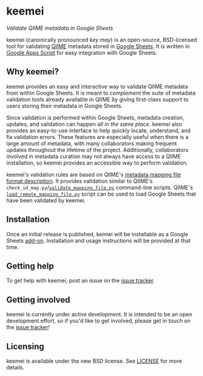 # keemei

*Validate QIIME metadata in Google Sheets*

keemei (canonically pronounced *key may*) is an open-source, BSD-licensed tool for validating [QIIME](http://qiime.org/) metadata stored in [Google Sheets](http://www.google.com/sheets/about/). It is written in [Google Apps Script](https://developers.google.com/apps-script/) for easy integration with Google Sheets.

## Why keemei?

keemei provides an easy and interactive way to validate QIIME metadata from within Google Sheets. It is meant to *complement* the suite of metadata validation tools already available in QIIME by giving first-class support to users storing their metadata in Google Sheets.

Since validation is performed within Google Sheets, metadata creation, updates, and validation can happen *all in the same place*. keemei also provides an easy-to-use interface to help quickly locate, understand, and fix validation errors. These features are especially useful when there is a large amount of metadata, with many collaborators making frequent updates throughout the lifetime of the project. Additionally, collaborators involved in metadata curation may not always have access to a QIIME installation, so keemei provides an accessible way to perform validation.

keemei's validation rules are based on QIIME's [metadata mapping file format description](http://qiime.org/documentation/file_formats.html#metadata-mapping-files). It provides validation similar to QIIME's `check_id_map.py`/[`validate_mapping_file.py`](http://qiime.org/scripts/validate_mapping_file.html) command-line scripts. QIIME's [`load_remote_mapping_file.py`](http://qiime.org/scripts/load_remote_mapping_file.html) script can be used to load Google Sheets that have been validated by keemei.

## Installation

Once an initial release is published, keimei will be installable as a Google Sheets [add-on](https://developers.google.com/apps-script/add-ons/). Installation and usage instructions will be provided at that time.

## Getting help

To get help with keemei, post an issue on the [issue tracker](https://github.com/jairideout/keemei/issues).

## Getting involved

keemei is currently under active development. It is intended to be an open development effort, so if you'd like to get involved, please get in touch on the [issue tracker](https://github.com/jairideout/keemei/issues)!

## Licensing

keemei is available under the new BSD license. See [LICENSE](LICENSE) for more details.
